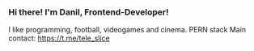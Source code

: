 ### Hi there! I'm Danil, Frontend-Developer!

I like programming, football, videogames and cinema.
PERN stack
Main contact: https://t.me/tele_slice
